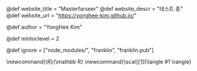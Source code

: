 <!--
Add here global page variables to use throughout your
website.
The website_* must be defined for the RSS to work
-->
@def website_title = "Masterfarseer"
@def website_descr = "테스트 중"
@def website_url   = "https://yonghee-kim.github.io/"

@def author = "YongHee Kim"

@def mintoclevel = 2

<!--
Add here files or directories that should be ignored by Franklin, otherwise
these files might be copied and, if markdown, processed by Franklin which
you might not want. Indicate directories by ending the name with a `/`.
-->
@def ignore = ["node_modules/", "franklin", "franklin.pub"]

<!--
Add here global latex commands to use throughout your
pages. It can be math commands but does not need to be.
For instance:
* \newcommand{\phrase}{This is a long phrase to copy.}
-->
\newcommand{\R}{\mathbb R}
\newcommand{\scal}[1]{\langle #1 \rangle}
